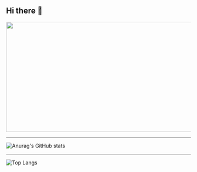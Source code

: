 ## Hi there 👋

<a href="https://github.com/devxb/gitanimals">
<img
  src="https://render.gitanimals.org/farms/sungyeong98"
  width="600"
  height="300"
/>
</a>

* * *
![Anurag's GitHub stats](https://github-readme-stats.vercel.app/api?username=sungyeong98&show_icons=true&include_all_commits=true&count_private=true&theme=dracula)
* * *
![Top Langs](https://github-readme-stats.vercel.app/api/top-langs/?username=sungyeong98&layout=compact&theme=dracula)


<!--
**sungyeong98/sungyeong98** is a ✨ _special_ ✨ repository because its `README.md` (this file) appears on your GitHub profile.

Here are some ideas to get you started:

- 🔭 I’m currently working on ...
- 🌱 I’m currently learning ...
- 👯 I’m looking to collaborate on ...
- 🤔 I’m looking for help with ...
- 💬 Ask me about ...
- 📫 How to reach me: ...
- 😄 Pronouns: ...
- ⚡ Fun fact: ...
-->
